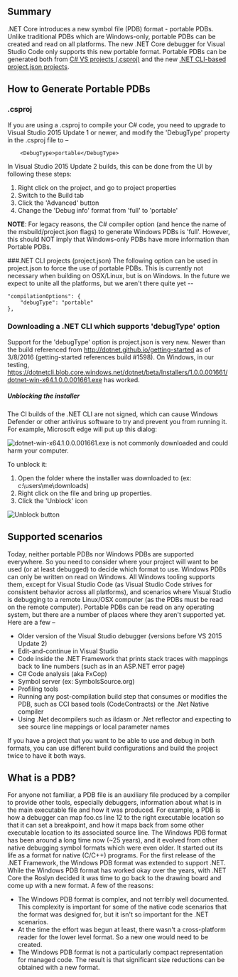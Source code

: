 ## Summary
.NET Core introduces a new symbol file (PDB) format - portable PDBs. Unlike traditional PDBs which are Windows-only, portable PDBs can be created and read on all platforms. The new .NET Core debugger for Visual Studio Code only supports this new portable format. Portable PDBs can be generated both from [C# VS projects (.csproj)](#csproj) and the new [.NET CLI-based project.json projects](#net-cli-projects-projectjson).

## How to Generate Portable PDBs
### .csproj
If you are using a .csproj to compile your C# code, you need to upgrade to Visual Studio 2015 Update 1 or newer, and modify the 'DebugType' property in the .csproj file to –

        <DebugType>portable</DebugType>

In Visual Studio 2015 Update 2 builds, this can be done from the UI by following these steps:

1. Right click on the project, and go to project properties
2. Switch to the Build tab
3. Click the 'Advanced' button
4. Change the 'Debug info' format from 'full' to 'portable'

**NOTE**: For legacy reasons, the C# compiler option (and hence the name of the msbuild/project.json flags) to generate Windows PDBs is 'full'. However, this should NOT imply that Windows-only PDBs have more information than Portable PDBs. 

###.NET CLI projects (project.json)
The following option can be used in project.json to force the use of portable PDBs. This is currently not necessary when building on OSX/Linux, but is on Windows. In the future we expect to unite all the platforms, but we aren't there quite yet --

    "compilationOptions": {
        "debugType": "portable"
    },

### Downloading a .NET CLI which supports 'debugType' option
Support for the 'debugType' option is project.json is very new. Newer than the build referenced from http://dotnet.github.io/getting-started as of 3/8/2016 (getting-started references build #1598). On Windows, in our testing, https://dotnetcli.blob.core.windows.net/dotnet/beta/Installers/1.0.0.001661/dotnet-win-x64.1.0.0.001661.exe has worked.

##### Unblocking the installer
The CI builds of the .NET CLI are not signed, which can cause Windows Defender or other antivirus software to try and prevent you from running it. For example, Microsoft edge will put up this dialog:

![dotnet-win-x64.1.0.0.001661.exe is not commonly downloaded and could harm your computer.](https://raw.githubusercontent.com/wiki/OmniSharp/omnisharp-vscode/images/edge-blocks-installer.jpg)

To unblock it:

1. Open the folder where the installer was downloaded to (ex: c:\users\me\downloads)
2. Right click on the file and bring up properties.
3. Click the 'Unblock' icon

![Unblock button](https://raw.githubusercontent.com/wiki/OmniSharp/omnisharp-vscode/images/unblock-windows-program.jpg)
  
## Supported scenarios
Today, neither portable PDBs nor Windows PDBs are supported everywhere. So you need to consider where your project will want to be used (or at least debugged) to decide which format to use.
Windows PDBs can only be written on read on Windows. All Windows tooling supports them, except for Visual Studio Code (as Visual Studio Code strives for consistent behavior across all platforms), and scenarios where Visual Studio is debugging to a remote Linux/OSX computer (as the PDBs must be read on the remote computer).
Portable PDBs can be read on any operating system, but there are a number of places where they aren't supported yet. Here are a few –

* Older version of the Visual Studio debugger (versions before VS 2015 Update 2)
* Edit-and-continue in Visual Studio
* Code inside the .NET Framework that prints stack traces with mappings back to line numbers (such as in an ASP.NET error page)
* C# Code analysis (aka FxCop)
* Symbol server (ex: SymbolsSource.org)
* Profiling tools
* Running any post-compilation build step that consumes or modifies the PDB, such as CCI based tools (CodeContracts) or the .Net Native compiler
* Using .Net decompilers such as ildasm or .Net reflector and expecting to see source line mappings or local parameter names

If you have a project that you want to be able to use and debug in both formats, you can use different build configurations and build the project twice to have it both ways.

## What is a PDB?
For anyone not familiar, a PDB file is an auxiliary file produced by a compiler to provide other tools, especially debuggers, information about what is in the main executable file and how it was produced. For example, a PDB is how a debugger can map foo.cs line 12 to the right executable location so that it can set a breakpoint, and how it maps back from some other executable location to its associated source line.
The Windows PDB format has been around a long time now (~25 years), and it evolved from other native debugging symbol formats which were even older. It started out its life as a format for native (C/C++) programs. For the first release of the .NET Framework, the Windows PDB format was extended to support .NET.
While the Windows PDB format has worked okay over the years, with .NET Core the Roslyn decided it was time to go back to the drawing board and come up with a new format. A few of the reasons:

* The Windows PDB format is complex, and not terribly well documented. This complexity is important for some of the native code scenarios that the format was designed for, but it isn't so important for the .NET scenarios.
* At the time the effort was begun at least, there wasn't a cross-platform reader for the lower level format. So a new one would need to be created.
* The Windows PDB format is not a particularly compact representation for managed code. The result is that significant size reductions can be obtained with a new format.